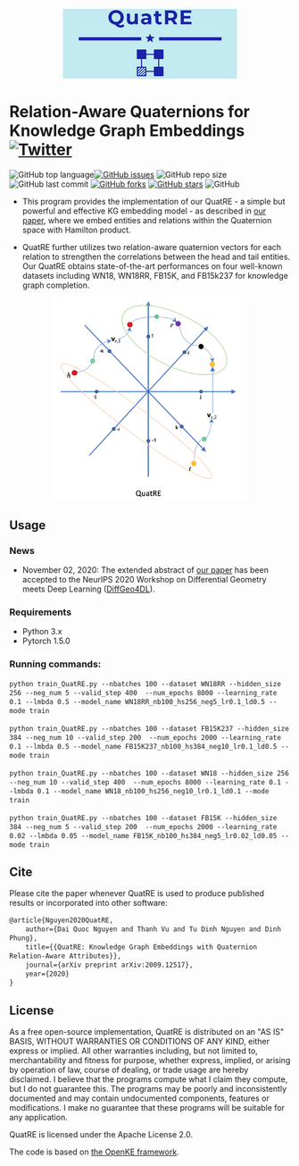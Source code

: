 <p align="center">
	<img src="https://github.com/daiquocnguyen/QuatRE/blob/master/QuatRE_logo.png">
</p>

# Relation-Aware Quaternions for Knowledge Graph Embeddings<a href="https://twitter.com/intent/tweet?text=Wow:&url=https%3A%2F%2Fgithub.com%2Fdaiquocnguyen%2FQuatRE%2Fblob%2Fmaster%2FREADME.md"><img alt="Twitter" src="https://img.shields.io/twitter/url?style=social&url=https%3A%2F%2Ftwitter.com%2Fdaiquocng"></a>

<img alt="GitHub top language" src="https://img.shields.io/github/languages/top/daiquocnguyen/QuatRE"><a href="https://github.com/daiquocnguyen/QuatRE/issues"><img alt="GitHub issues" src="https://img.shields.io/github/issues/daiquocnguyen/QuatRE"></a>
<img alt="GitHub repo size" src="https://img.shields.io/github/repo-size/daiquocnguyen/QuatRE">
<img alt="GitHub last commit" src="https://img.shields.io/github/last-commit/daiquocnguyen/QuatRE">
<a href="https://github.com/daiquocnguyen/QuatRE/network"><img alt="GitHub forks" src="https://img.shields.io/github/forks/daiquocnguyen/QuatRE"></a>
<a href="https://github.com/daiquocnguyen/QuatRE/stargazers"><img alt="GitHub stars" src="https://img.shields.io/github/stars/daiquocnguyen/QuatRE"></a>
<img alt="GitHub" src="https://img.shields.io/github/license/daiquocnguyen/QuatRE">

- This program provides the implementation of our QuatRE - a simple but powerful and effective KG embedding model - as described in [our paper](https://arxiv.org/abs/2009.12517), where we embed entities and relations within the Quaternion space with Hamilton product.

- QuatRE further utilizes two relation-aware quaternion vectors for each relation to strengthen the correlations between the head and tail entities. Our QuatRE obtains state-of-the-art performances on four well-known datasets including WN18, WN18RR, FB15K, and FB15k237 for knowledge graph completion.

<p align="center">
	<img src="https://github.com/daiquocnguyen/QuatRE/blob/master/QuatRE.png" width="350">
</p>


## Usage

### News
- November 02, 2020: The extended abstract of [our paper](https://arxiv.org/abs/2009.12517) has been accepted to the NeurIPS 2020 Workshop on Differential Geometry meets Deep Learning ([DiffGeo4DL](https://sites.google.com/view/diffgeo4dl/)).


### Requirements
- Python 3.x
- Pytorch 1.5.0

### Running commands:
	
	python train_QuatRE.py --nbatches 100 --dataset WN18RR --hidden_size 256 --neg_num 5 --valid_step 400  --num_epochs 8000 --learning_rate 0.1 --lmbda 0.5 --model_name WN18RR_nb100_hs256_neg5_lr0.1_ld0.5 --mode train

	python train_QuatRE.py --nbatches 100 --dataset FB15K237 --hidden_size 384 --neg_num 10 --valid_step 200  --num_epochs 2000 --learning_rate 0.1 --lmbda 0.5 --model_name FB15K237_nb100_hs384_neg10_lr0.1_ld0.5 --mode train

	python train_QuatRE.py --nbatches 100 --dataset WN18 --hidden_size 256 --neg_num 10 --valid_step 400  --num_epochs 8000 --learning_rate 0.1 --lmbda 0.1 --model_name WN18_nb100_hs256_neg10_lr0.1_ld0.1 --mode train
	
	python train_QuatRE.py --nbatches 100 --dataset FB15K --hidden_size 384 --neg_num 5 --valid_step 200  --num_epochs 2000 --learning_rate 0.02 --lmbda 0.05 --model_name FB15K_nb100_hs384_neg5_lr0.02_ld0.05 --mode train


## Cite 

Please cite the paper whenever QuatRE is used to produce published results or incorporated into other software:

	@article{Nguyen2020QuatRE,
		author={Dai Quoc Nguyen and Thanh Vu and Tu Dinh Nguyen and Dinh Phung},
		title={{QuatRE: Knowledge Graph Embeddings with Quaternion Relation-Aware Attributes}},
		journal={arXiv preprint arXiv:2009.12517},
		year={2020}
	}

## License

As a free open-source implementation, QuatRE is distributed on an "AS IS" BASIS, WITHOUT WARRANTIES OR CONDITIONS OF ANY KIND, either express or implied. All other warranties including, but not limited to, merchantability and fitness for purpose, whether express, implied, or arising by operation of law, course of dealing, or trade usage are hereby disclaimed. I believe that the programs compute what I claim they compute, but I do not guarantee this. The programs may be poorly and inconsistently documented and may contain undocumented components, features or modifications. I make no guarantee that these programs will be suitable for any application.

QuatRE is licensed under the Apache License 2.0.

The code is based on [the OpenKE framework](https://github.com/thunlp/OpenKE/tree/OpenKE-PyTorch(old)).
